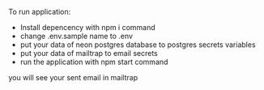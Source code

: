 <p>To run application:</p>
<ul>
<li> Install depencency with npm i command</li>
<li> change .env.sample name to .env </li>
<li> put your data of neon postgres database to postgres secrets variables</li>
<li> put your data of mailtrap to email secrets</li>
<li> run the application with npm start command</li>
</ul>
<p>you will see your sent email in mailtrap</p>